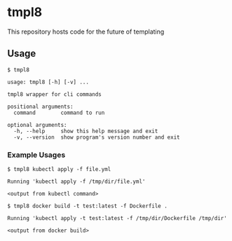 # tmpl8

This repository hosts code for the future of templating


## Usage
```
$ tmpl8

usage: tmpl8 [-h] [-v] ...

tmpl8 wrapper for cli commands

positional arguments:
  command        command to run

optional arguments:
  -h, --help     show this help message and exit
  -v, --version  show program's version number and exit
```

### Example Usages
```
$ tmpl8 kubectl apply -f file.yml

Running 'kubectl apply -f /tmp/dir/file.yml'

<output from kubectl command>

$ tmpl8 docker build -t test:latest -f Dockerfile .

Running 'kubectl apply -t test:latest -f /tmp/dir/Dockerfile /tmp/dir'

<output from docker build>
```
